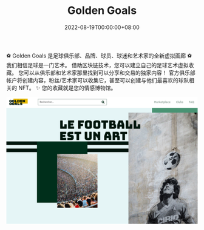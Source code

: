 ﻿---
title: "Golden Goals"
description: "⚽️ NFT Marketplace 仅致力于为俱乐部、品牌、球员、艺术家和球迷提供足球艺术。 基于特所思⚽️"
date: 2022-08-19T00:00:00+08:00
lastmod: 2022-08-19T00:00:00+08:00
draft: false
authors: ["boogArno"]
featuredImage: "golden-goals.png"
tags: ["Marketplaces","Golden Goals"]
categories: ["nfts"]
nfts: ["Marketplaces"]
blockchain: "Tezos"
website: "https://dappradar.com/"
twitter: "https://twitter.com/goldengoals_io"
discord: ""
telegram: ""
github: ""
youtube: ""
twitch: ""
facebook: ""
instagram: "https://www.instagram.com/goldengoals.io"
reddit: ""
medium: ""
steam: ""
gitbook: ""
googleplay: ""
appstore: ""
status: "Live"
weight: 
lightgallery: true
toc: true
pinned: false
recommend: false
recommend1: false
---
⚽ Golden Goals 是足球俱乐部、品牌、球员、球迷和艺术家的全新虚拟画廊 ⚽
我们相信足球是一门艺术。 借助区块链技术，您可以建立自己的足球艺术虚拟收藏。 您可以从俱乐部和艺术家那里找到可以分享和交易的独家内容！
官方俱乐部帐户将创建内容，粉丝/艺术家可以收集它，甚至可以创建与他们最喜欢的球队相关的 NFT。
✨ 您的收藏就是您的情感博物馆。

![goldengoals-dapp-marketplaces-tezos-image1_00560f084a6da3474a59c3db7a71b00f](goldengoals-dapp-marketplaces-tezos-image1_00560f084a6da3474a59c3db7a71b00f.png)